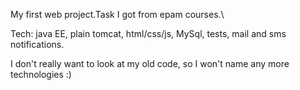 My first web project.Task I got from epam courses.\

Tech: java EE, plain tomcat, html/css/js, MySql, tests, mail and sms notifications. 

I don't really want to look at my old code, so I won't name any more technologies :)
